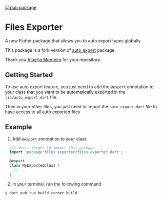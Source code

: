 [![pub package](https://img.shields.io/pub/v/files_exporter.svg)](https://pub.dev/packages/files_exporter)
# Files Exporter

A new Flutter package that allows you to auto export types globally.

This package is a fork version of [auto_export](https://pub.dev/packages/auto_export) package.

Thank you [Alberto Monteiro](https://github.com/AlbertoMonteiro) for your repository.

## Getting Started

To use auto export feature, you just need to add the `@export` annotation to your class that you want to be automatically exported in the `lib/auto_export.dart` file.

Then in your other files, you just need to import the `auto_export.dart` file to have access to all auto exported files

## Example

1. Add `@export` annotation to your class

```dart
  /// don't forget to import this package
  import 'package:files_exporter/files_exporter.dart';

  @export
  class MyExportedClass {
    // ...
  }
```

2. In your terminal, run the following command

```bash
$ dart pub run build_runner build
``` 